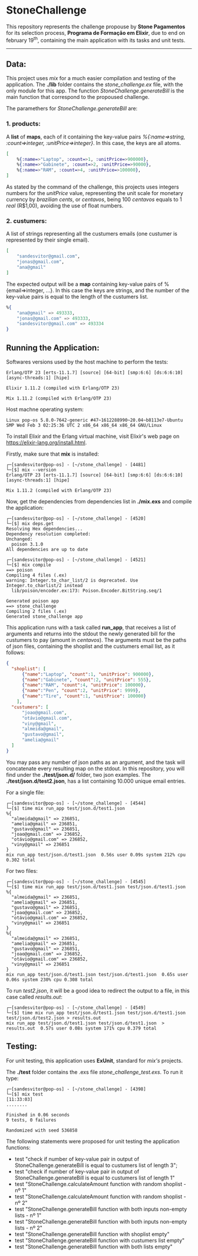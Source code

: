 # StoneChallenge

This repository represents the challenge propouse by **Stone Pagamentos** for its selection process, **Programa de Formação em Elixir**, due to end on february 19<sup>th</sup>, containing the main application with its tasks and unit tests.

---


## **Data**:

This project uses *mix* for a much easier compilation and testing of the application. The **./lib** folder contains the *stone_challenge.ex* file, with the only module for this app. The function *StoneChallenge.generateBill* is the main function that correspond to the propoused challenge.

The paramethers for *StoneChallenge.generateBill* are:

### **1. products**:

A **list** of **maps**, each of it containing the key-value pairs *%{:name=>string, :count=>integer, :unitPrice=>integer}*. In this case, the keys are all atoms.

```elixir
[
    %{:name=>"Laptop", :count=>1, :unitPrice=>900000},
    %{:name=>"Gabinete", :count=>2, :unitPrice=>90000},
    %{:name=>"RAM", :count=>4, :unitPrice=>100000},
]
```

As stated by the command of the challenge, this projects uses integers numbers for the *unitPrice* value, representing the unit scale for monetary currency by *brazilian cents*, or *centavos*, being 100 *centavos* equals to 1 *real* (R$1,00), avoiding the use of float numbers.


### **2. custumers**:

A list of strings representing all the custumers emails (one custumer is represented by their single email).

```elixir
[
    "sandesvitor@gmail.com",
    "jonas@gmail.com",
    "ana@gmail"
]
```

The expected output will be a **map** containing key-value pairs of %{email=>integer, ...}. In this case the keys are strings, and the number of the key-value pairs is equal to the length of the custumers list.

```elixir
%{
    "ana@gmail" => 493333,
    "jonas@gmail.com" => 493333,
    "sandesvitor@gmail.com" => 493334
}
```


## **Running the Application**:

Softwares versions used by the host machine to perform the tests:

```shell
Erlang/OTP 23 [erts-11.1.7] [source] [64-bit] [smp:6:6] [ds:6:6:10] [async-threads:1] [hipe]

Elixir 1.11.2 (compiled with Erlang/OTP 23)

Mix 1.11.2 (compiled with Erlang/OTP 23)
```

Host machne operating system:

```shell
Linux pop-os 5.8.0-7642-generic #47~1612288990~20.04~b8113e7-Ubuntu SMP Wed Feb 3 02:25:36 UTC 2 x86_64 x86_64 x86_64 GNU/Linux
```

To install Elixir and the Erlang virtual machine, visit Elixir's web page on https://elixir-lang.org/install.html.

Firstly, make sure that **mix** is installed:

```shell
┌─[sandesvitor@pop-os] - [~/stone_challenge] - [4481]
└─[$] mix --version                                                                   
Erlang/OTP 23 [erts-11.1.7] [source] [64-bit] [smp:6:6] [ds:6:6:10] [async-threads:1] [hipe]

Mix 1.11.2 (compiled with Erlang/OTP 23)
```

Now, get the dependencies from dependencies list in **./mix.exs** and compile the application:

```shell
┌─[sandesvitor@pop-os] - [~/stone_challenge] - [4520]
└─[$] mix deps.get             
Resolving Hex dependencies...
Dependency resolution completed:
Unchanged:
  poison 3.1.0
All dependencies are up to date

┌─[sandesvitor@pop-os] - [~/stone_challenge] - [4521]
└─[$] mix compile                                                                                   
==> poison
Compiling 4 files (.ex)
warning: Integer.to_char_list/2 is deprecated. Use Integer.to_charlist/2 instead
  lib/poison/encoder.ex:173: Poison.Encoder.BitString.seq/1

Generated poison app
==> stone_challenge
Compiling 2 files (.ex)
Generated stone_challenge app
```

This application runs with a task called **run_app**, that receives a list of arguments and returns into the stdout the newly generated bill for the custumers to pay (amount in *centavos*). The arguments must be the paths of json files, containing the shoplist and the custumers email list, as it follows:

```json
{
  "shoplist": [
      {"name":"Laptop", "count":1, "unitPrice": 900000},
      {"name":"Gabinete", "count":2, "unitPrice": 555},
      {"name":"RAM", "count":4, "unitPrice": 100000},
      {"name":"Pen", "count":2, "unitPrice": 9999},
      {"name":"Tire", "count":1, "unitPrice": 100000}
    ],
  "custumers": [
      "joao@gmail.com",
      "otávio@gmail.com",
      "viny@gmail",
      "almeida@gmail",
      "gustavo@gmail",
      "amelia@gmail"
  ]
}
```

You may pass any number of json paths as an argument, and the task will concatenate every resulting map on the stdout. In this repository, you will find under the **./test/json.d/** folder, two json examples. The **./test/json.d/test2.json**, has a list containing 10.000 unique email entries.

For a single file:

```shell
┌─[sandesvitor@pop-os] - [~/stone_challenge] - [4544]
└─[$] time mix run_app test/json.d/test1.json                                                                                                                                                 
%{
  "almeida@gmail" => 236851,
  "amelia@gmail" => 236851,
  "gustavo@gmail" => 236851,
  "joao@gmail.com" => 236852,
  "otávio@gmail.com" => 236852,
  "viny@gmail" => 236851
}
mix run_app test/json.d/test1.json  0.56s user 0.09s system 212% cpu 0.302 total
```

For two files:
```shell
┌─[sandesvitor@pop-os] - [~/stone_challenge] - [4545]
└─[$] time mix run_app test/json.d/test1.json test/json.d/test1.json                                                                                                                          
%{
  "almeida@gmail" => 236851,
  "amelia@gmail" => 236851,
  "gustavo@gmail" => 236851,
  "joao@gmail.com" => 236852,
  "otávio@gmail.com" => 236852,
  "viny@gmail" => 236851
}
%{
  "almeida@gmail" => 236851,
  "amelia@gmail" => 236851,
  "gustavo@gmail" => 236851,
  "joao@gmail.com" => 236852,
  "otávio@gmail.com" => 236852,
  "viny@gmail" => 236851
}
mix run_app test/json.d/test1.json test/json.d/test1.json  0.65s user 0.06s system 230% cpu 0.308 total
```

To run *test2.json*, it will be a good idea to redirect the output to a file, in this case called *results.out*:

```shell
┌─[sandesvitor@pop-os] - [~/stone_challenge] - [4549]
└─[$] time mix run_app test/json.d/test1.json test/json.d/test1.json test/json.d/test2.json > results.out
mix run_app test/json.d/test1.json test/json.d/test1.json  > results.out  0.57s user 0.08s system 171% cpu 0.379 total
```

## **Testing**:

For unit testing, this application uses **ExUnit**, standard for *mix's* projects.

The **./test** folder contains the .exs file *stone_challenge_test.exs*. To run it type:

```shell
┌─[sandesvitor@pop-os] - [~/stone_challenge] - [4398]
└─[$] mix test
[11:33:03]
........

Finished in 0.06 seconds
9 tests, 0 failures

Randomized with seed 536858
```

The following statements were proposed for unit testing the application functions:

- test "check if number of key-value pair in output of StoneChallenge.generateBill is equal to custumers list of length 3";
- test "check if number of key-value pair in output of StoneChallenge.generateBill is equal to custumers list of length 1" 
- test "StoneChallenge.calculateAmount function with random shoplist - nº 1" 
- test "StoneChallenge.calculateAmount function with random shoplist - nº 2"
- test "StoneChallenge.generateBill function with both inputs non-empty lists - nº 1"
- test "StoneChallenge.generateBill function with both inputs non-empty lists - nº 2" 
- test "StoneChallenge.generateBill function with shoplist empty" 
- test "StoneChallenge.generateBill function with custumers list empty" 
- test "StoneChallenge.generateBill function with both lists empty" 
